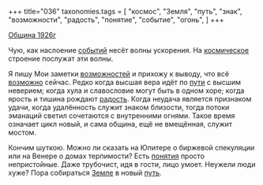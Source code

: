 +++
title="036"
taxonomies.tags = [
 "космос",
 "Земля",
 "путь",
 "знак",
 "возможности",
 "радость",
 "понятие",
 "событие",
 "огонь",
]
+++

[Община 1926г](/agni/1926)

Чую, как наслоение [событий](/tags/событие) несёт волны ускорения. На [космическое](/tags/космос) строение послужат эти волны.   

Я пишу Мои заметки [возможностей](/tags/возможности) и прихожу к выводу, что всё [возможно](/tags/возможности) сейчас. Редко когда высшая вера идёт по [пути](/tags/[путь](/tags/путь)) с высшим неверием; когда хула и славословие могут быть в одном хоре; когда ярость и тишина рождают [радость](/tags/радость). Когда неудача является признаком удачи, когда удалённость служит знаком близости, тогда потоки эманаций светил сочетаются с внутренними огнями. Такое время означает цикл новый, и сама община, ещё не вмещённая, служит мостом.   

Кончим шуткою. Можно ли сказать на Юпитере о биржевой спекуляции или на Венере о домах терпимости? Есть [понятия](/tags/понятие) просто непристойные. Даже трубочист, идя в гости, лицо умоет. Неужели люди хуже? Пора собираться [Земле](/tags/Земля) в новый [путь](/tags/путь).   

